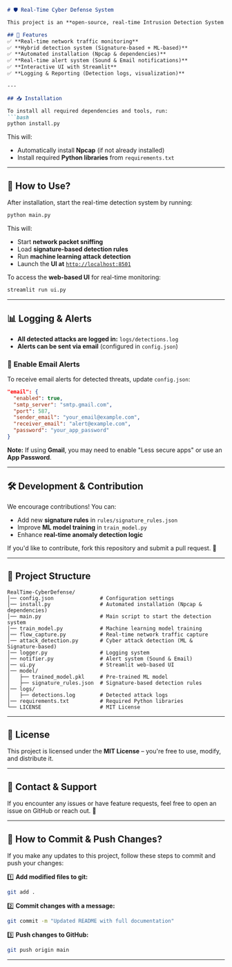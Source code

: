 ```md
# 🛡️ Real-Time Cyber Defense System

This project is an **open-source, real-time Intrusion Detection System (IDS)** that detects cyber attacks using **signature-based** and **machine learning-based** methods.

## 🚀 Features
✅ **Real-time network traffic monitoring**  
✅ **Hybrid detection system (Signature-based + ML-based)**  
✅ **Automated installation (Npcap & dependencies)**  
✅ **Real-time alert system (Sound & Email notifications)**  
✅ **Interactive UI with Streamlit**  
✅ **Logging & Reporting (Detection logs, visualization)**  

---

## 📥 Installation

To install all required dependencies and tools, run:
```bash
python install.py
```
This will:
- Automatically install **Npcap** (if not already installed)
- Install required **Python libraries** from `requirements.txt`

---

## 🎯 How to Use?

After installation, start the real-time detection system by running:
```bash
python main.py
```
This will:
- Start **network packet sniffing**
- Load **signature-based detection rules**
- Run **machine learning attack detection**
- Launch the **UI at** [`http://localhost:8501`](http://localhost:8501)

To access the **web-based UI** for real-time monitoring:
```bash
streamlit run ui.py
```

---

## 📊 Logging & Alerts

- **All detected attacks are logged in:** `logs/detections.log`
- **Alerts can be sent via email** (configured in `config.json`)

### 🔧 **Enable Email Alerts**
To receive email alerts for detected threats, update `config.json`:
```json
"email": {
  "enabled": true,
  "smtp_server": "smtp.gmail.com",
  "port": 587,
  "sender_email": "your_email@example.com",
  "receiver_email": "alert@example.com",
  "password": "your_app_password"
}
```
**Note:** If using **Gmail**, you may need to enable "Less secure apps" or use an **App Password**.

---

## 🛠️ Development & Contribution

We encourage contributions! You can:
- Add new **signature rules** in `rules/signature_rules.json`
- Improve **ML model training** in `train_model.py`
- Enhance **real-time anomaly detection logic**

If you'd like to contribute, fork this repository and submit a pull request. 🚀

---

## 📂 Project Structure

```
RealTime-CyberDefense/
│── config.json               # Configuration settings
│── install.py                # Automated installation (Npcap & dependencies)
│── main.py                   # Main script to start the detection system
│── train_model.py            # Machine learning model training
│── flow_capture.py           # Real-time network traffic capture
│── attack_detection.py       # Cyber attack detection (ML & Signature-based)
│── logger.py                 # Logging system
│── notifier.py               # Alert system (Sound & Email)
│── ui.py                     # Streamlit web-based UI
│── model/
│   ├── trained_model.pkl     # Pre-trained ML model
│   ├── signature_rules.json  # Signature-based detection rules
│── logs/
│   ├── detections.log        # Detected attack logs
│── requirements.txt          # Required Python libraries
└── LICENSE                   # MIT License
```

---

## 📝 License

This project is licensed under the **MIT License** – you're free to use, modify, and distribute it.

---

## 📧 Contact & Support

If you encounter any issues or have feature requests, feel free to open an issue on GitHub or reach out. 💬

---

## 🔄 How to Commit & Push Changes?

If you make any updates to this project, follow these steps to commit and push your changes:

1️⃣ **Add modified files to git:**
```bash
git add .
```

2️⃣ **Commit changes with a message:**
```bash
git commit -m "Updated README with full documentation"
```

3️⃣ **Push changes to GitHub:**
```bash
git push origin main
```

---
```
